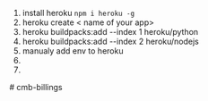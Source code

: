 1. install heroku  `npm i heroku -g `
2. heroku create < name of your app>
3.  heroku buildpacks:add --index 1 heroku/python
4.  heroku buildpacks:add --index 2 heroku/nodejs 
5. manualy add env to heroku 
6.
7.



#   c m b - b i l l i n g s  
 